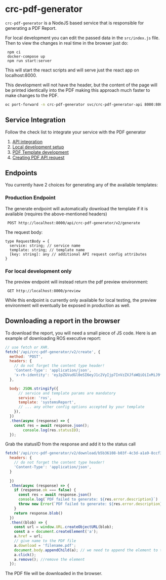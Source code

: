 # crc-pdf-generator

`crc-pdf-generator` is a NodeJS based service that is responsible for generating a PDF Report.

For local development you can edit the passed data in the `src/index.js` file. Then to view the changes in real time
in the browser just do:
```
 npm ci
 docker-compose up
 npm run start:server
```
This will start the react scripts and will serve just the react app on localhost:8000.


This development will not have the header, but the content of the page will be printed identically into the PDF
making this approach much faster to make changes to the PDF.

```sh
oc port-forward -n crc-pdf-generator svc/crc-pdf-generator-api 8000:8000
```

## Service Integration

Follow the check list to integrate your service with the PDF generator

1. [API integration](./docs/API-integration.md)
2. [Local development setup](./docs/local-development-setup.md)
3. [PDF Template development](./docs/pdf-template-development.md)
4. [Creating PDF API request](./docs/creating-api-reqesust.md)

## Endpoints
You currently have 2 choices for generating any of the available templates:

### Production Endpoint
The generate endpoint will automatically download the template if it is available (requires the above-mentioned headers)
```
 POST http://localhost:8000/api/crc-pdf-generator/v2/generate
```

The request body:

```TS
type RequestBody = {
  service: string; // service name
  template: string; // template name
  [key: string]: any // additional API request config attributes
}
```

### For local development only
The preview endpoint will instead return the pdf preview environment:
```
 GET http://localhost:8000/preview
```
While this endpoint is currently only available for local testing, the preview environment will eventually be exposed in
production as well.


## Downloading a report in the browser

To download the report, you will need a small piece of JS code. Here is an example of downloading ROS executive report:

```js
// use fetch or XHR. 
fetch('/api/crc-pdf-generator/v2/create', {
  method: 'POST',
  headers: {
    // do not forget the content type header!
    'Content-Type': 'application/json',
    'x-rh-identity': 'eyJpZGVudGl0eSI6eyJ1c2VyIjp7InVzZXJfaWQiOiIxMiJ9fX0='
  },

  body: JSON.stringify({
      // service and template params are mandatory
      service: 'ros',
      template: 'systemsReport',
      // ... any other config options accepted by your template
    }),
  })
  .then(async (response) => {
    const res = await response.json();
		console.log(res.statusID);
  });

```
Grab the statusID from the response and add it to the status call

``` js
fetch('/api/crc-pdf-generator/v2/download/b5b36108-b03f-4c3d-a1a9-8ccf3a922b20', {
  headers: {
    // do not forget the content type header!
    'Content-Type': 'application/json',
  }
  
  })
  .then(async (response) => {
    if (response.ok === false) {
      const res = await response.json()
      console.log(`PDF failed to generate: ${res.error.description}`)
      throw new Error(`PDF failed to generate: ${res.error.description}`)
    }
    return response.blob()
  })
  .then((blob) => {
    const url = window.URL.createObjectURL(blob);
    const a = document.createElement('a');
    a.href = url;
    // give name to the PDF file
    a.download = 'filename.pdf';
    document.body.appendChild(a); // we need to append the element to the dom -> otherwise it will not work in firefox
    a.click();
    a.remove(); //remove the element
  });

```
The PDF file will be downloaded in the browser.
